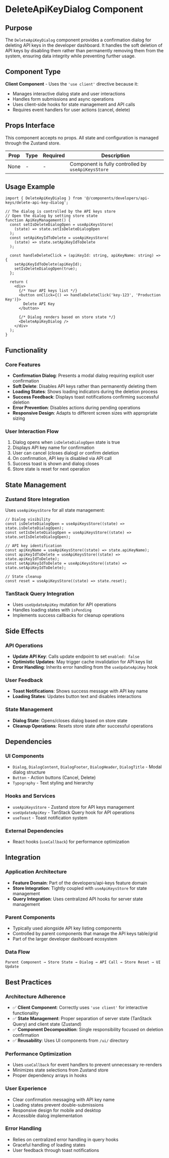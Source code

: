 # DeleteApiKeyDialog Component

## Purpose

The `DeleteApiKeyDialog` component provides a confirmation dialog for deleting API keys in the developer dashboard. It handles the soft deletion of API keys by disabling them rather than permanently removing them from the system, ensuring data integrity while preventing further usage.

## Component Type

**Client Component** - Uses the `'use client'` directive because it:
- Manages interactive dialog state and user interactions
- Handles form submissions and async operations
- Uses client-side hooks for state management and API calls
- Requires event handlers for user actions (cancel, delete)

## Props Interface

This component accepts no props. All state and configuration is managed through the Zustand store.

| Prop | Type | Required | Description |
|------|------|----------|-------------|
| None | - | - | Component is fully controlled by `useApiKeysStore` |

## Usage Example

```tsx
import { DeleteApiKeyDialog } from '@/components/developers/api-keys/delete-api-key-dialog';

// The dialog is controlled by the API keys store
// Open the dialog by setting store state
function ApiKeyManagement() {
  const setIsDeleteDialogOpen = useApiKeysStore(
    (state) => state.setIsDeleteDialogOpen
  );
  const setApiKeyIdToDelete = useApiKeysStore(
    (state) => state.setApiKeyIdToDelete
  );

  const handleDeleteClick = (apiKeyId: string, apiKeyName: string) => {
    setApiKeyIdToDelete(apiKeyId);
    setIsDeleteDialogOpen(true);
  };

  return (
    <div>
      {/* Your API keys list */}
      <button onClick={() => handleDeleteClick('key-123', 'Production Key')}>
        Delete API Key
      </button>
      
      {/* Dialog renders based on store state */}
      <DeleteApiKeyDialog />
    </div>
  );
}
```

## Functionality

### Core Features
- **Confirmation Dialog**: Presents a modal dialog requiring explicit user confirmation
- **Soft Delete**: Disables API keys rather than permanently deleting them
- **Loading States**: Shows loading indicators during the deletion process
- **Success Feedback**: Displays toast notifications confirming successful deletion
- **Error Prevention**: Disables actions during pending operations
- **Responsive Design**: Adapts to different screen sizes with appropriate sizing

### User Interaction Flow
1. Dialog opens when `isDeleteDialogOpen` state is true
2. Displays API key name for confirmation
3. User can cancel (closes dialog) or confirm deletion
4. On confirmation, API key is disabled via API call
5. Success toast is shown and dialog closes
6. Store state is reset for next operation

## State Management

### Zustand Store Integration
Uses `useApiKeysStore` for all state management:

```tsx
// Dialog visibility
const isDeleteDialogOpen = useApiKeysStore((state) => state.isDeleteDialogOpen);
const setIsDeleteDialogOpen = useApiKeysStore((state) => state.setIsDeleteDialogOpen);

// API key identification
const apiKeyName = useApiKeysStore((state) => state.apiKeyName);
const apiKeyIdToDelete = useApiKeysStore((state) => state.apiKeyIdToDelete);
const setApiKeyIdToDelete = useApiKeysStore((state) => state.setApiKeyIdToDelete);

// State cleanup
const reset = useApiKeysStore((state) => state.reset);
```

### TanStack Query Integration
- Uses `useUpdateApiKey` mutation for API operations
- Handles loading states with `isPending`
- Implements success callbacks for cleanup operations

## Side Effects

### API Operations
- **Update API Key**: Calls update endpoint to set `enabled: false`
- **Optimistic Updates**: May trigger cache invalidation for API keys list
- **Error Handling**: Inherits error handling from the `useUpdateApiKey` hook

### User Feedback
- **Toast Notifications**: Shows success message with API key name
- **Loading States**: Updates button text and disables interactions

### State Management
- **Dialog State**: Opens/closes dialog based on store state
- **Cleanup Operations**: Resets store state after successful operations

## Dependencies

### UI Components
- `Dialog`, `DialogContent`, `DialogFooter`, `DialogHeader`, `DialogTitle` - Modal dialog structure
- `Button` - Action buttons (Cancel, Delete)
- `Typography` - Text styling and hierarchy

### Hooks and Services
- `useApiKeysStore` - Zustand store for API keys management
- `useUpdateApiKey` - TanStack Query hook for API operations
- `useToast` - Toast notification system

### External Dependencies
- React hooks (`useCallback`) for performance optimization

## Integration

### Application Architecture
- **Feature Domain**: Part of the developers/api-keys feature domain
- **Store Integration**: Tightly coupled with `useApiKeysStore` for state management
- **Query Integration**: Uses centralized API hooks for server state management

### Parent Components
- Typically used alongside API key listing components
- Controlled by parent components that manage the API keys table/grid
- Part of the larger developer dashboard ecosystem

### Data Flow
```
Parent Component → Store State → Dialog → API Call → Store Reset → UI Update
```

## Best Practices

### Architecture Adherence
- ✅ **Client Component**: Correctly uses `'use client'` for interactive functionality
- ✅ **State Management**: Proper separation of server state (TanStack Query) and client state (Zustand)
- ✅ **Component Decomposition**: Single responsibility focused on deletion confirmation
- ✅ **Reusability**: Uses UI components from `/ui/` directory

### Performance Optimization
- Uses `useCallback` for event handlers to prevent unnecessary re-renders
- Minimizes state selections from Zustand store
- Proper dependency arrays in hooks

### User Experience
- Clear confirmation messaging with API key name
- Loading states prevent double-submissions
- Responsive design for mobile and desktop
- Accessible dialog implementation

### Error Handling
- Relies on centralized error handling in query hooks
- Graceful handling of loading states
- User feedback through toast notifications